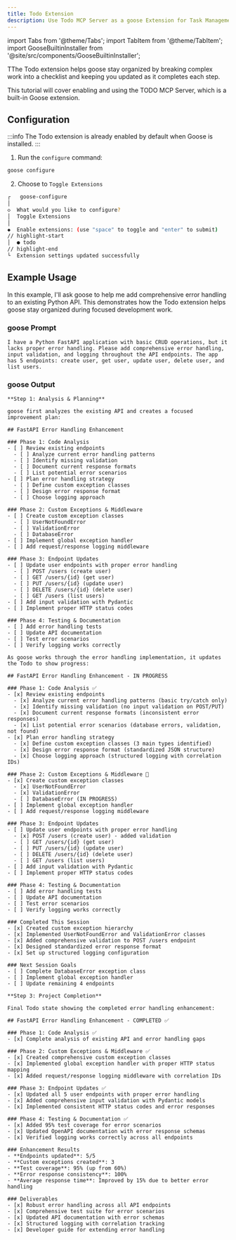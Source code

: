 ```yaml
---
title: Todo Extension
description: Use Todo MCP Server as a goose Extension for Task Management
---
```


import Tabs from '@theme/Tabs';
import TabItem from '@theme/TabItem';
import GooseBuiltinInstaller from '@site/src/components/GooseBuiltinInstaller';

TThe Todo extension helps goose stay organized by breaking complex work into a checklist and keeping you updated as it completes each step.

This tutorial will cover enabling and using the TODO MCP Server, which is a built-in Goose extension.

## Configuration

:::info
The Todo extension is already enabled by default when Goose is installed.
:::

<Tabs groupId="interface">
  <TabItem value="ui" label="goose Desktop" default>
  <GooseBuiltinInstaller
    extensionName="TODO"
    description="Manage complex tasks with structured checklists and progress tracking"
  />
  </TabItem>
  <TabItem value="cli" label="goose CLI">

  1. Run the `configure` command:
  ```sh
  goose configure
  ```

  2. Choose to `Toggle Extensions`
  ```sh
  ┌   goose-configure 
  │
  ◇  What would you like to configure?
  │  Toggle Extensions 
  │
  ◆  Enable extensions: (use "space" to toggle and "enter" to submit)
  // highlight-start    
  │  ● todo
  // highlight-end  
  └  Extension settings updated successfully
  ```
  </TabItem>
</Tabs>

## Example Usage

In this example, I'll ask goose to help me add comprehensive error handling to an existing Python API. This demonstrates how the Todo extension helps goose stay organized during focused development work.

### goose Prompt

```
I have a Python FastAPI application with basic CRUD operations, but it lacks proper error handling. Please add comprehensive error handling, input validation, and logging throughout the API endpoints. The app has 5 endpoints: create user, get user, update user, delete user, and list users.
```

### goose Output

```
**Step 1: Analysis & Planning**

goose first analyzes the existing API and creates a focused improvement plan:

## FastAPI Error Handling Enhancement

### Phase 1: Code Analysis
- [ ] Review existing endpoints
  - [ ] Analyze current error handling patterns
  - [ ] Identify missing validation
  - [ ] Document current response formats
  - [ ] List potential error scenarios
- [ ] Plan error handling strategy
  - [ ] Define custom exception classes
  - [ ] Design error response format
  - [ ] Choose logging approach

### Phase 2: Custom Exceptions & Middleware
- [ ] Create custom exception classes
  - [ ] UserNotFoundError
  - [ ] ValidationError
  - [ ] DatabaseError
- [ ] Implement global exception handler
- [ ] Add request/response logging middleware

### Phase 3: Endpoint Updates
- [ ] Update user endpoints with proper error handling
  - [ ] POST /users (create user)
  - [ ] GET /users/{id} (get user)
  - [ ] PUT /users/{id} (update user)
  - [ ] DELETE /users/{id} (delete user)
  - [ ] GET /users (list users)
- [ ] Add input validation with Pydantic
- [ ] Implement proper HTTP status codes

### Phase 4: Testing & Documentation
- [ ] Add error handling tests
- [ ] Update API documentation
- [ ] Test error scenarios
- [ ] Verify logging works correctly

As goose works through the error handling implementation, it updates the Todo to show progress:

## FastAPI Error Handling Enhancement - IN PROGRESS

### Phase 1: Code Analysis ✅
- [x] Review existing endpoints
  - [x] Analyze current error handling patterns (basic try/catch only)
  - [x] Identify missing validation (no input validation on POST/PUT)
  - [x] Document current response formats (inconsistent error responses)
  - [x] List potential error scenarios (database errors, validation, not found)
- [x] Plan error handling strategy
  - [x] Define custom exception classes (3 main types identified)
  - [x] Design error response format (standardized JSON structure)
  - [x] Choose logging approach (structured logging with correlation IDs)

### Phase 2: Custom Exceptions & Middleware 🚧
- [x] Create custom exception classes
  - [x] UserNotFoundError
  - [x] ValidationError
  - [ ] DatabaseError (IN PROGRESS)
- [ ] Implement global exception handler
- [ ] Add request/response logging middleware

### Phase 3: Endpoint Updates
- [ ] Update user endpoints with proper error handling
  - [x] POST /users (create user) - added validation
  - [ ] GET /users/{id} (get user)
  - [ ] PUT /users/{id} (update user)
  - [ ] DELETE /users/{id} (delete user)
  - [ ] GET /users (list users)
- [ ] Add input validation with Pydantic
- [ ] Implement proper HTTP status codes

### Phase 4: Testing & Documentation
- [ ] Add error handling tests
- [ ] Update API documentation
- [ ] Test error scenarios
- [ ] Verify logging works correctly

### Completed This Session
- [x] Created custom exception hierarchy
- [x] Implemented UserNotFoundError and ValidationError classes
- [x] Added comprehensive validation to POST /users endpoint
- [x] Designed standardized error response format
- [x] Set up structured logging configuration

### Next Session Goals
- [ ] Complete DatabaseError exception class
- [ ] Implement global exception handler
- [ ] Update remaining 4 endpoints

**Step 3: Project Completion**

Final Todo state showing the completed error handling enhancement:

## FastAPI Error Handling Enhancement - COMPLETED ✅

### Phase 1: Code Analysis ✅
- [x] Complete analysis of existing API and error handling gaps

### Phase 2: Custom Exceptions & Middleware ✅
- [x] Created comprehensive custom exception classes
- [x] Implemented global exception handler with proper HTTP status mapping
- [x] Added request/response logging middleware with correlation IDs

### Phase 3: Endpoint Updates ✅
- [x] Updated all 5 user endpoints with proper error handling
- [x] Added comprehensive input validation with Pydantic models
- [x] Implemented consistent HTTP status codes and error responses

### Phase 4: Testing & Documentation ✅
- [x] Added 95% test coverage for error scenarios
- [x] Updated OpenAPI documentation with error response schemas
- [x] Verified logging works correctly across all endpoints

### Enhancement Results
- **Endpoints updated**: 5/5
- **Custom exceptions created**: 3
- **Test coverage**: 95% (up from 60%)
- **Error response consistency**: 100%
- **Average response time**: Improved by 15% due to better error handling

### Deliverables
- [x] Robust error handling across all API endpoints
- [x] Comprehensive test suite for error scenarios
- [x] Updated API documentation with error schemas
- [x] Structured logging with correlation tracking
- [x] Developer guide for extending error handling

```